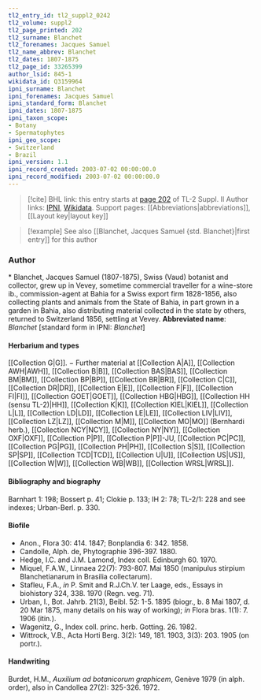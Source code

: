 ```yaml
---
tl2_entry_id: tl2_suppl2_0242
tl2_volume: suppl2
tl2_page_printed: 202
tl2_surname: Blanchet
tl2_forenames: Jacques Samuel
tl2_name_abbrev: Blanchet
tl2_dates: 1807-1875
tl2_page_id: 33265399
author_lsid: 845-1
wikidata_id: Q3159964
ipni_surname: Blanchet
ipni_forenames: Jacques Samuel
ipni_standard_form: Blanchet
ipni_dates: 1807-1875
ipni_taxon_scope: 
- Botany
- Spermatophytes
ipni_geo_scope: 
- Switzerland
- Brazil
ipni_version: 1.1
ipni_record_created: 2003-07-02 00:00:00.0
ipni_record_modified: 2003-07-02 00:00:00.0
---
```


> [!cite] BHL link: this entry starts at [page 202](https://www.biodiversitylibrary.org/page/33265399) of TL-2 Suppl. II
> Author links: [IPNI](https://www.ipni.org/a/845-1), [Wikidata](https://www.wikidata.org/wiki/Q3159964). Support pages: [[Abbreviations|abbreviations]], [[Layout key|layout key]]

> [!example] See also [[Blanchet, Jacques Samuel {std. Blanchet}|first entry]] for this author

### Author

\* Blanchet, Jacques Samuel (1807-1875), Swiss (Vaud) botanist and collector, grew up in Vevey, sometime commercial traveller for a wine-store ib., commission-agent at Bahia for a Swiss export firm 1828-1856, also collecting plants and animals from the State of Bahia, in part grown in a garden in Bahia, also distributing material collected in the state by others, returned to Switzerland 1856, settling at Vevey. 
**Abbreviated name**: *Blanchet* \[standard form in IPNI: *Blanchet*\]

#### Herbarium and types

[[Collection G|G]]. − Further material at [[Collection A|A]], [[Collection AWH|AWH]], [[Collection B|B]], [[Collection BAS|BAS]], [[Collection BM|BM]], [[Collection BP|BP]], [[Collection BR|BR]], [[Collection C|C]], [[Collection DR|DR]], [[Collection E|E]], [[Collection F|F]], [[Collection FI|FI]], [[Collection GOET|GOET]], [[Collection HBG|HBG]], [[Collection HH (sensu TL-2)|HH]], [[Collection K|K]], [[Collection KIEL|KIEL]], [[Collection L|L]], [[Collection LD|LD]], [[Collection LE|LE]], [[Collection LIV|LIV]], [[Collection LZ|LZ]], [[Collection M|M]], [[Collection MO|MO]] (Bernhardi herb.), [[Collection NCY|NCY]], [[Collection NY|NY]], [[Collection OXF|OXF]], [[Collection P|P]], [[Collection P|P]]-JU, [[Collection PC|PC]], [[Collection PG|PG]], [[Collection PH|PH]], [[Collection S|S]], [[Collection SP|SP]], [[Collection TCD|TCD]], [[Collection U|U]], [[Collection US|US]], [[Collection W|W]], [[Collection WB|WB]], [[Collection WRSL|WRSL]].

#### Bibliography and biography

Barnhart 1: 198; Bossert p. 41; Clokie p. 133; IH 2: 78; TL-2/1: 228 and see indexes; Urban-Berl. p. 330.

#### Biofile

- Anon., Flora 30: 414. 1847; Bonplandia 6: 342. 1858.
- Candolle, Alph. de, Phytographie 396-397. 1880.
- Hedge, I.C. and J.M. Lamond, Index coll. Edinburgh 60. 1970.
- Miquel, F.A.W., Linnaea 22(7): 793-807. Mai 1850 (manipulus stirpium Blanchetianarum in Brasilia collectarum).
- Stafleu, F.A., *in* P. Smit and R.J.Ch.V. ter Laage, eds., Essays in biohistory 324, 338. 1970 (Regn. veg. 71).
- Urban, I., Bot. Jahrb. 21(3), Beibl. 52: 1-5. 1895 (biogr., b. 8 Mai 1807, d. 20 Mar 1875, many details on his way of working); *in* Flora bras. 1(1): 7. 1906 (itin.).
- Wagenitz, G., Index coll. princ. herb. Gotting. 26. 1982.
- Wittrock, V.B., Acta Horti Berg. 3(2): 149, 181. 1903, 3(3): 203. 1905 (on portr.).

#### Handwriting

Burdet, H.M., *Auxilium ad botanicorum graphicem*, Genève 1979 (in alph. order), also in Candollea 27(2): 325-326. 1972.


